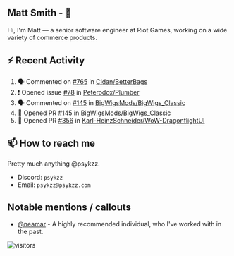 <!--
[![PsyKzz's github stats](https://github-readme-stats.vercel.app/api?username=psykzz&show_icons=true)](https://github.com/anuraghazra/github-readme-stats)
-->

## Matt Smith - 👋
Hi, I'm Matt — a senior software engineer at Riot Games, working on a wide variety of commerce products.

## ⚡ Recent Activity

<!--START_SECTION:activity-->
1. 🗣 Commented on [#765](https://github.com/Cidan/BetterBags/issues/765) in [Cidan/BetterBags](https://github.com/Cidan/BetterBags)
2. ❗️ Opened issue [#78](https://github.com/Peterodox/Plumber/issues/78) in [Peterodox/Plumber](https://github.com/Peterodox/Plumber)
3. 🗣 Commented on [#145](https://github.com/BigWigsMods/BigWigs_Classic/issues/145) in [BigWigsMods/BigWigs_Classic](https://github.com/BigWigsMods/BigWigs_Classic)
4. 💪 Opened PR [#145](https://github.com/BigWigsMods/BigWigs_Classic/pull/145) in [BigWigsMods/BigWigs_Classic](https://github.com/BigWigsMods/BigWigs_Classic)
5. 💪 Opened PR [#356](https://github.com/Karl-HeinzSchneider/WoW-DragonflightUI/pull/356) in [Karl-HeinzSchneider/WoW-DragonflightUI](https://github.com/Karl-HeinzSchneider/WoW-DragonflightUI)
<!--END_SECTION:activity-->


## 📫 How to reach me

Pretty much anything @psykzz.

- Discord: `psykzz`
- Email: `psykzz@psykzz.com`


## Notable mentions / callouts

 - [@neamar](https://github.com/neamar) - A highly recommended individual, who I've worked with in the past.


![visitors](https://visitor-badge.glitch.me/badge?page_id=psykzz/psykzz)


